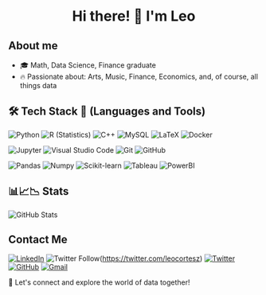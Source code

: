 <div align="center">
  <h1>Hi there! 👋 I'm Leo</h1>
</div>

## About me
- 🎓 Math, Data Science, Finance graduate
- 🔥 Passionate about: Arts, Music, Finance, Economics, and, of course, all things data

## 🛠 Tech Stack 💼 (Languages and Tools)
![Python](https://img.shields.io/badge/-Python-05122A?style=flat&logo=python)
![R (Statistics)](https://img.shields.io/badge/-R-05122A?style=flat&logo=R&logoColor=276DC3)
![C++](https://img.shields.io/badge/-C++-05122A?style=flat&logo=C%2B%2B&logoColor=00599C)
![MySQL](https://img.shields.io/badge/MySQL-4479A1?style=flat-square&logo=MySQL&logoColor=white)
![LaTeX](https://img.shields.io/badge/LaTeX-008080?style=flat-square&logo=LaTeX&logoColor=white)
![Docker](https://img.shields.io/badge/Docker-2496ED?style=flat-square&logo=Docker&logoColor=white)

![Jupyter](https://img.shields.io/badge/Jupyter-F37626?style=flat-square&logo=Jupyter&logoColor=white)
![Visual Studio Code](https://img.shields.io/badge/-Visual%20Studio%20Code-05122A?style=flat&logo=visual-studio-code&logoColor=007ACC)
![Git](https://img.shields.io/badge/-Git-05122A?style=flat&logo=git)
![GitHub](https://img.shields.io/badge/-GitHub-05122A?style=flat&logo=github)

![Pandas](https://img.shields.io/badge/Pandas-150458?style=flat-square&logo=pandas&logoColor=white)
![Numpy](https://img.shields.io/badge/Numpy-013243?style=flat-square&logo=Numpy&logoColor=white)
![Scikit-learn](https://img.shields.io/badge/ScikitLearn-F7931E?style=flat-square&logo=Scikit-learn&logoColor=white)
![Tableau](https://img.shields.io/badge/Tableau-E97627?style=flat-square&logo=Tableau&logoColor=white)
![PowerBI](https://img.shields.io/badge/PowerBI-F2C811?style=flat-square&logo=PowerBI&logoColor=white)

## 📊📈📉 Stats
![GitHub Stats](https://github-readme-stats.vercel.app/api?username=leocortes85&show_icons=true&theme=radical)

## Contact Me

[![LinkedIn](https://img.shields.io/badge/linkedin-%231DA1F2.svg?style=for-the-badge&logo=linkedin&logoColor=white)](https://www.linkedin.com/in/leonardo-cort%C3%A9s-zambrano-13522295/)
![Twitter Follow](https://img.shields.io/twitter/follow/leocortesz?label=Follow)(https://twitter.com/leocortesz)
[![Twitter](https://img.shields.io/badge/twitter-%2300acee.svg?color=1DA1F2&style=for-the-badge&logo=twitter&logoColor=white)](https://twitter.com/leocortesz)
[![GitHub](https://img.shields.io/badge/github-%2300acee.svg?color=181717&style=for-the-badge&logo=github&logoColor=white)](https://github.com/pingcap/leocortes85/)
[![Gmail](https://img.shields.io/badge/gmail-%2300acee.svg?color=EA4335&style=for-the-badge&logo=gmail&logoColor=white)](mailto:gleonardo.cortes@gmail.com)

🌟 Let's connect and explore the world of data together!

